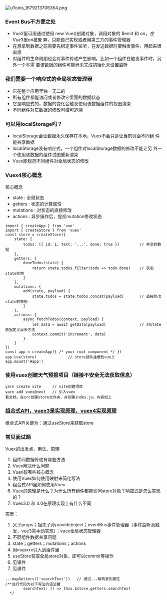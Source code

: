 ![uTools_1679213706354.png](https://p9-juejin.byteimg.com/tos-cn-i-k3u1fbpfcp/9dd2f76159de4547b0b19e33f567d492~tplv-k3u1fbpfcp-watermark.image?)

### Event Bus不⽅便之处
- Vue2⾥可⽤通过使⽤ new Vue()创建对象，调⽤对象的 $emit 和 $on，在Vue3⾥$on被废
弃，只能⾃⼰实现或者⽤第三⽅的事件管理器
- 在想拿到数据之前需要先绑定事件监听，在发送数据时要触发事件，⽤起来很⿇烦
- 对组件的⽣命周期也会对事件传递产⽣影响。⽐如⼀个组件在触发事件时，另外⼀个本需
要该数据的组件可能尚未完成初始化未设置监听

### 我们需要⼀个响应式的全局状态管理器
- 它在整个应⽤⾥独⼀⽆⼆的
- 所有组件都能访问或者修改它⾥⾯的数据状态
- 它是响应式的，数据的变化会触发使⽤该数据组件的视图渲染
- 不同组件对它数据的修改可控可追溯

### 可以用localStorage吗？
- localStorage会让数据永久保存在本地，Vuex不会只是让当前页⾯不同组
件能共享数据
- localStorage没有响应式，⼀个组件对localStorage数据的修改不能让另
外⼀个使⽤该数据的组件试图重新渲染
- Vuex能规范不同组件对全局状态的修改

### Vuex4核⼼概念
核⼼概念
- state : 全局状态
- getters : 状态的计算属性
- mutations : 对状态的直接修改
- actions : 异步操作后，提交mutation修改状态

```
import { createApp } from 'vue'
import { createStore } from 'vuex'
const store = createStore({
    state: {
        todos: [{ id: 1, text: '...', done: true }]         // 共享的数据
    },
    getters: {
        doneTodos(state) {
            return state.todos.filter(todo => todo.done)    // 获取state状态
        }
    },
    mutations: {
        add(state, payload) {
            state.todos = state.todos.concat(payload)       // 直接修改state的数据
        }
    },
    actions: {
        async fetchTodos(context, payload) {
            let data = await getData(payload)               // 对state数据定义异步方法
            context.commit('increment', data)
        }
    }
})
const app = createApp({ /* your root component */ })
app.use(store)              // store插件挂载到vue上
app.mount('#app')
```

### 使用vuex创建天气预报项目（链接不安全无法获取信息）
```
yarn create vite     // vite创建项目
yarn add vuex@next   // 引入vuex  
看文档。在src创建store文件夹，并创建index.js。内容如上
```

### [组合式API，vuex3是实现原理，vuex4实现原理](https://static.xiedaimala.com/xdml/file/f40ceb64-df08-4420-9226-7f76dbff15d5/2021-6-16-20-31-29.%20Vuex.pdf)
组合式API关键为：通过useStore来获取store

### 常见面试题
Vuex的出发点、⽤法、原理
1. 组件间数据传递有哪些⽅法
2. Vuex解决什么问题
3. Vuex有哪些核⼼概念
4. 使⽤Vuex如何使⽤映射来简化写法
5. 组合式API⾥如何使⽤Vuex
6. Vuex的原理是什么？为什么所有组件都能访问store对象？响应式是怎么实现的？
7. Vuex3.0	和	4.0在原理实现上有什么不同

答案：
1. 父子props；祖先子孙provide/inject；eventBus事件管理器（事件监听及触发，vue3需手动实现）；vuex全局状态管理器
2. 不同组件数据共享问题
3. state；getters；mutations；actions
4. 用mapxxx引入到组件里
5. useStore获取全局store对象，即可以commit等操作
6. 见课件
7. 见课件

```
...mapGetters(['searchText'])   // 通过...解构拿到属性
/**这行代码为以下写法的语法糖
        searchText: () => this.$store.getters.searchText
  */
```